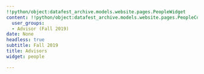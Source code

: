 ```yaml
---
!!python/object:datafest_archive.models.website.pages.PeopleWidget
content: !!python/object:datafest_archive.models.website.pages.PeopleContent
  user_groups:
  - Advisor (Fall 2019)
date: None
headless: true
subtitle: Fall 2019
title: Advisors
widget: people

---
```

